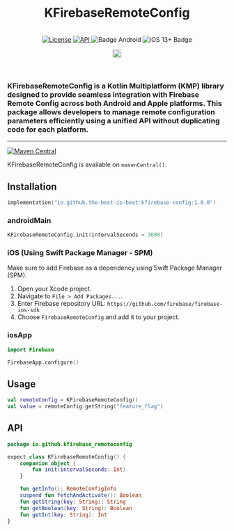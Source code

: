 <h1 align="center">KFirebaseRemoteConfig</h1><br>
<div align="center">
<a href="https://opensource.org/licenses/Apache-2.0"><img alt="License" src="https://img.shields.io/badge/License-Apache%202.0-blue.svg"/></a>
<a href="https://android-arsenal.com/api?level=21" rel="nofollow">
    <img alt="API" src="https://img.shields.io/badge/API-21%2B-brightgreen.svg?style=flat" style="max-width: 100%;">
</a>
  <img src="https://img.shields.io/badge/Platform-Android-brightgreen.svg?logo=android" alt="Badge Android" />
  <img src="https://img.shields.io/badge/iOS-13%2B-blue.svg?logo=apple" alt="iOS 13+ Badge" />

<a href="https://github.com/the-best-is-best/"><img alt="Profile" src="https://img.shields.io/badge/github-%23181717.svg?&style=for-the-badge&logo=github&logoColor=white" height="20"/></a>
</div>

<br>

### KFirebaseRemoteConfig is a Kotlin Multiplatform (KMP) library designed to provide seamless integration with Firebase Remote Config across both Android and Apple platforms. This package allows developers to manage remote configuration parameters efficiently using a unified API without duplicating code for each platform.

<hr>

[![Maven Central](https://img.shields.io/maven-central/v/io.github.the-best-is-best/kfirebase-config)](https://central.sonatype.com/artifact/io.github.the-best-is-best/kfirebase-config)

KFirebaseRemoteConfig is available on `mavenCentral()`.

## Installation

```kotlin
implementation("io.github.the-best-is-best:kfirebase-config:1.0.0")
```

### androidMain

```kotlin
KFirebaseRemoteConfig.init(intervalSeconds = 3600)
```

### iOS (Using Swift Package Manager - SPM)

Make sure to add Firebase as a dependency using Swift Package Manager (SPM).

1. Open your Xcode project.
2. Navigate to `File > Add Packages...`.
3. Enter Firebase repository URL: `https://github.com/firebase/firebase-ios-sdk`
4. Choose `FirebaseRemoteConfig` and add it to your project.

### iosApp

```swift
import Firebase

FirebaseApp.configure()
```

## Usage

```kotlin
val remoteConfig = KFirebaseRemoteConfig()
val value = remoteConfig.getString("feature_flag")
```

## API

```kotlin
package io.github.kfirebase_remoteconfig

expect class KFirebaseRemoteConfig() {
    companion object {
        fun init(intervalSeconds: Int)
    }

    fun getInfo(): RemoteConfigInfo
    suspend fun fetchAndActivate(): Boolean
    fun getString(key: String): String
    fun getBoolean(key: String): Boolean
    fun getInt(key: String): Int
}
```

